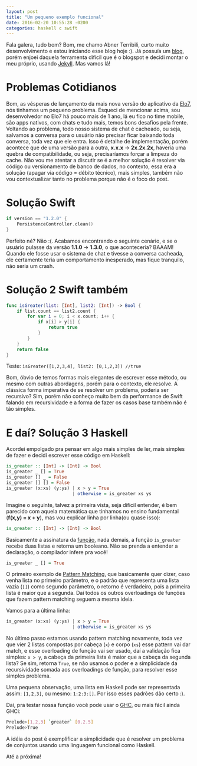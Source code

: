 ```yaml
---
layout: post
title: "Um pequeno exemplo funcional"
date: 2016-02-20 10:55:28 -0200
categories: haskell c swift
---
```


Fala galera, tudo bom? Bom, me chamo Abner Terribili, curto muito desenvolvimento e estou iniciando esse blog hoje :). Já possuía um [blog](http://aterribili.blogspot.com.br), porém enjoei daquela ferramenta difícil que é o blogspot e decidi montar o meu próprio, usando [Jekyll](https://jekyllrb.com). Mas vamos lá!

# Problemas Cotidianos
Bom, as vésperas de lançamento da mais nova versão do aplicativo da [Elo7](http://elo7.com.br), nós tinhamos um pequeno problema. Esqueci de mencionar acima, sou desenvolvedor no Elo7 há pouco mais de 1 ano, lá eu fico no time mobile, são apps nativos, com chats e tudo mais, temos bons desafios pela frente. Voltando ao problema, todo nosso sistema de chat é cacheado, ou seja, salvamos a conversa para o usuário não precisar ficar baixando toda conversa, toda vez que ele entra. Isso é detalhe de implementação, porém acontece que de uma versão para a outra, **x.x.x** -> **2x.2x.2x**, haveria uma quebra de compatibilidade, ou seja, precisaríamos forçar a limpeza do cache. Não vou me atentar a discutir se é a melhor solução é resolver via código ou versionamento de banco de dados, no contexto, essa era a solução (apagar via código = débito técnico), mais simples, também não vou contextualizar tanto no problema porque não é o foco do post.

# Solução Swift
```swift
if version == "1.2.0" {
    PersistenceController.clean()
}
```

Perfeito né? Não :(. Acabamos encontrando o seguinte cenário, e se o usuário pulasse da versão **1.1.0** -> **1.3.0**, o que aconteceria?
BAAAM! Quando ele fosse usar o sistema de chat e tivesse a conversa cacheada, ele certamente teria um comportamento inesperado, mas fique tranquilo, não seria um crash.

# Solução 2 Swift também
```swift
func isGreater(list: [Int], list2: [Int]) -> Bool {
    if list.count == list2.count {
        for var i = 0; i < x.count; i++ {
            if x[i] > y[i] {
                return true
            }
        }
    }
    return false
}
```
Teste: `isGreater([1,2,3,4], list2: [0,1,2,3]) //true`

Bom, óbvio de temos formas mais elegantes de escrever esse método, ou mesmo com outras abordagens, porém para o contexto, ele resolve. A clássica forma imperativa de se resolver um problema, poderia ser recursivo? Sim, porém não conheço muito bem da performance de Swift falando em recursividade e a forma de fazer os casos base também não é tão simples.

# E daí? Solução 3 Haskell
Acordei empolgado pra pensar em algo mais simples de ler, mais simples de fazer e decidi escrever esse código em Haskell:

```haskell
is_greater :: [Int] -> [Int] -> Bool
is_greater _ [] = True
is_greater [] _ = False
is_greater [] [] = False
is_greater (x:xs) (y:ys) | x > y = True
                         | otherwise = is_greater xs ys
```

Imagine o seguinte, talvez a primeira vista, seja dificil entender, é bem parecido com aquela matemática que tinhamos no ensino fundamental (**f(x,y) = x + y**), mas vou explicar linha por linha(ou quase isso):

```haskell
is_greater :: [Int] -> [Int] -> Bool
```

Basicamente a assinatura da [função](http://learnyouahaskell.com/starting-out#babys-first-functions), nada demais, a função `is_greater` recebe duas listas e retorna um booleano. Não se prenda a entender a declaração, o compilador infere pra você!

```haskell
is_greater _ [] = True
```

O primeiro exemplo de [Pattern Matching](http://learnyouahaskell.com/syntax-in-functions#pattern-matching), que basicamente quer dizer, caso venha lista no primeiro parâmetro, e o padrão que representa uma lista vazia (`[]`) como segundo parâmetro, o retorno é verdadeiro, pois a primeira lista é maior que a segunda. Daí todos os outros overloadings de funções que fazem pattern matching seguem a mesma ideia.

Vamos para a última linha:

```haskell
is_greater (x:xs) (y:ys) | x > y = True
                         | otherwise = is_greater xs ys
```

No último passo estamos usando pattern matching novamente, toda vez que vier 2 listas compostas por cabeça (`x`) e corpo (`xs`) esse pattern vai dar match, e esse overloading de função vai ser usado, daí a validação fica simples: `x > y`, a cabeça da primeira lista é maior que a cabeça da segunda lista? Se sim, retorna `True`, se não usamos o poder e a simplicidade da recursividade somada aos overloadings de função, para resolver esse simples problema.

Uma pequena observação, uma lista em Haskell pode ser representada assim: `[1,2,3]`, ou mesmo: `1:2:3:[]`. Por isso esses padrões dão certo :).

Daí, pra testar nossa função você pode usar o [GHC](https://www.haskell.org/ghc/), ou mais fácil ainda GHCi:

```bash
Prelude>[1,2,3] `greater` [0.2.5]
Prelude>True
```


A idéia do post é exemplificar a simplicidade que é resolver um problema de conjuntos usando uma linguagem funcional como Haskell.

Até a próxima!

